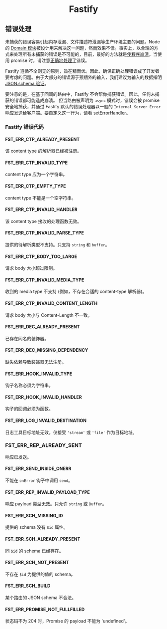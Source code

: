 <h1 align="center">Fastify</h1>

## 错误处理

未捕获的错误容易引起内存泄漏、文件描述符泄漏等生产环境主要的问题。Node 的 [Domain 模块](https://nodejs.org/en/docs/guides/domain-postmortem/)被设计用来解决这一问题，然而效果不佳。事实上，以合理的方式来处理所有未捕获的错误是不可能的，目前，最好的方法就是[使程序崩溃](https://nodejs.org/api/process.html#process_warning_using_uncaughtexception_correctly)。当使用 promise 时，请注意[正确地](https://github.com/mcollina/make-promises-safe)[处理了](https://nodejs.org/dist/latest-v8.x/docs/api/deprecations.html#deprecations_dep0018_unhandled_promise_rejections)错误。

Fastify 遵循不全则无的原则，旨在精而优。因此，确保正确处理错误成了开发者要考虑的问题。由于大部分的错误源于预期外的输入，我们建议为输入的数据指明 [JSON.schema 验证](https://github.com/fastify/docs-chinese/blob/master/docs/Validation-and-Serialization.md)。

要注意的是，在基于回调的路由中，Fastify 不会帮你捕获错误。因此，任何未捕获的错误都可能造成崩溃。
但当路由被声明为 `async` 模式时，错误会被 promise 安全地捕获，并通过 Fastify 默认的错误处理器以一般的 `Internal Server Error` 响应发送给客户端。要自定义这一行为，请看 [setErrorHandler](https://github.com/fastify/docs-chinese/blob/master/docs/Server.md#seterrorhandler)。

<a name="fastify-error-codes"></a>
### Fastify 错误代码

<a name="FST_ERR_CTP_ALREADY_PRESENT"></a>
#### FST_ERR_CTP_ALREADY_PRESENT

该 content type 的解析器已经被注册。

<a name="FST_ERR_CTP_INVALID_TYPE"></a>
#### FST_ERR_CTP_INVALID_TYPE

content type 应为一个字符串。

<a name="FST_ERR_CTP_EMPTY_TYPE"></a>
#### FST_ERR_CTP_EMPTY_TYPE

content type 不能是一个空字符串。

<a name="FST_ERR_CTP_INVALID_HANDLER"></a>
#### FST_ERR_CTP_INVALID_HANDLER

该 content type 接收的处理函数无效。

<a name="FST_ERR_CTP_INVALID_PARSE_TYPE"></a>
#### FST_ERR_CTP_INVALID_PARSE_TYPE

提供的待解析类型不支持。只支持 `string` 和 `buffer`。

<a name="FST_ERR_CTP_BODY_TOO_LARGE"></a>
#### FST_ERR_CTP_BODY_TOO_LARGE

请求 body 大小超过限制。

<a name="FST_ERR_CTP_INVALID_MEDIA_TYPE"></a>
#### FST_ERR_CTP_INVALID_MEDIA_TYPE

收到的 media type 不支持 (例如，不存在合适的 content-type 解析器)。

<a name="FST_ERR_CTP_INVALID_CONTENT_LENGTH"></a>
#### FST_ERR_CTP_INVALID_CONTENT_LENGTH

请求 body 大小与 Content-Length 不一致。

<a name="FST_ERR_DEC_ALREADY_PRESENT"></a>
#### FST_ERR_DEC_ALREADY_PRESENT

已存在同名的装饰器。

<a name="FST_ERR_DEC_MISSING_DEPENDENCY"></a>
#### FST_ERR_DEC_MISSING_DEPENDENCY

缺失依赖导致装饰器无法注册。

<a name="FST_ERR_HOOK_INVALID_TYPE"></a>
#### FST_ERR_HOOK_INVALID_TYPE

钩子名称必须为字符串。

<a name="FST_ERR_HOOK_INVALID_HANDLER"></a>
#### FST_ERR_HOOK_INVALID_HANDLER

钩子的回调必须为函数。

<a name="FST_ERR_LOG_INVALID_DESTINATION"></a>
#### FST_ERR_LOG_INVALID_DESTINATION

日志工具目标地址无效。仅接受 `'stream'` 或 `'file'` 作为目标地址。

<a id="FST_ERR_REP_ALREADY_SENT"></a>
### FST_ERR_REP_ALREADY_SENT

响应已发送。

<a id="FST_ERR_SEND_INSIDE_ONERR"></a>
#### FST_ERR_SEND_INSIDE_ONERR

不能在 `onError` 钩子中调用 `send`。

<a name="FST_ERR_REP_INVALID_PAYLOAD_TYPE"></a>
#### FST_ERR_REP_INVALID_PAYLOAD_TYPE

响应 payload 类型无效。只允许 `string` 或 `Buffer`。

<a name="FST_ERR_SCH_MISSING_ID"></a>
#### FST_ERR_SCH_MISSING_ID

提供的 schema 没有 `$id` 属性。

<a name="FST_ERR_SCH_ALREADY_PRESENT"></a>
#### FST_ERR_SCH_ALREADY_PRESENT

同 `$id` 的 schema 已经存在。

<a name="FST_ERR_SCH_NOT_PRESENT"></a>
#### FST_ERR_SCH_NOT_PRESENT

不存在 `$id` 为提供的值的 schema。

<a name="FST_ERR_SCH_BUILD"></a>
#### FST_ERR_SCH_BUILD

某个路由的 JSON schema 不合法。

<a name="FST_ERR_PROMISE_NOT_FULLFILLED"></a>
#### FST_ERR_PROMISE_NOT_FULLFILLED

状态码不为 204 时，Promise 的 payload 不能为 'undefined'。